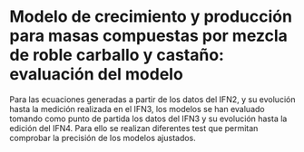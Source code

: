 # Modelo de crecimiento y producción para masas compuestas por mezcla de roble carballo y castaño: evaluación del modelo

Para las ecuaciones generadas a partir de los datos del IFN2, y su evolución hasta la medición realizada en el IFN3, los modelos se han evaluado tomando como punto de partida los datos del IFN3 y su evolución hasta la edición del IFN4. Para ello se realizan diferentes test que permitan comprobar la precisión de los modelos ajustados.


